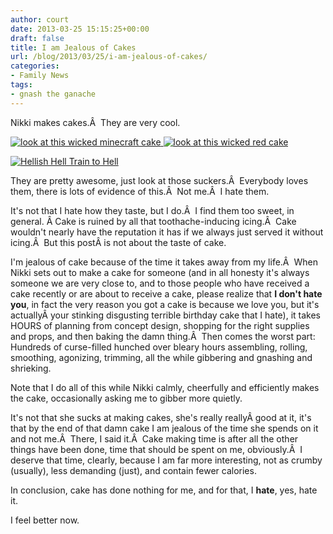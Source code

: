```yaml
---
author: court
date: 2013-03-25 15:15:25+00:00
draft: false
title: I am Jealous of Cakes
url: /blog/2013/03/25/i-am-jealous-of-cakes/
categories:
- Family News
tags:
- gnash the ganache
---
```


Nikki makes cakes.Â  They are very cool.

[![look at this wicked minecraft cake](http://www.vallentyne.com/blog/wp-content/uploads/2013/03/look-at-this-wicked-minecraft-cake.jpg)
](http://www.vallentyne.com/blog/2013/03/25/i-am-jealous-of-cakes/look-at-this-wicked-minecraft-cake/) [![look at this wicked red cake](http://www.vallentyne.com/blog/wp-content/uploads/2013/03/look-at-this-wicked-red-cake.jpg)
](http://www.vallentyne.com/blog/2013/03/25/i-am-jealous-of-cakes/look-at-this-wicked-red-cake/)

[![Hellish Hell Train to Hell](http://www.vallentyne.com/blog/wp-content/uploads/2013/03/V__DBE4.jpg)
](http://www.vallentyne.com/blog/2013/03/25/i-am-jealous-of-cakes/v__dbe4/)

They are pretty awesome, just look at those suckers.Â  Everybody loves them, there is lots of evidence of this.Â  Not me.Â  I hate them.

It's not that I hate how they taste, but I do.Â  I find them too sweet, in general. Â Cake is ruined by all that toothache-inducing icing.Â  Cake wouldn't nearly have the reputation it has if we always just served it without icing.Â  But this postÂ is not about the taste of cake.

I'm jealous of cake because of the time it takes away from my life.Â  When Nikki sets out to make a cake for someone (and in all honesty it's always someone we are very close to, and to those people who have received a cake recently or are about to receive a cake, please realize that **I don't hate you**, in fact the very reason you got a cake is because we love you, but it's actuallyÂ your stinking disgusting terrible birthday cake that I hate), it takes HOURS of planning from concept design, shopping for the right supplies and props, and then baking the damn thing.Â  Then comes the worst part: Hundreds of curse-filled hunched over bleary hours assembling, rolling, smoothing, agonizing, trimming, all the while gibbering and gnashing and shrieking.

Note that I do all of this while Nikki calmly, cheerfully and efficiently makes the cake, occasionally asking me to gibber more quietly.

It's not that she sucks at making cakes, she's really reallyÂ good at it, it's that by the end of that damn cake I am jealous of the time she spends on it and not me.Â  There, I said it.Â  Cake making time is after all the other things have been done, time that should be spent on me, obviously.Â  I deserve that time, clearly, because I am far more interesting, not as crumby (usually), less demanding (just), and contain fewer calories.

In conclusion, cake has done nothing for me, and for that, I **hate**, yes, hate it.

I feel better now.
